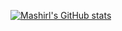 [![Mashirl's GitHub stats](https://github-readme-stats.vercel.app/api?username=Mashirl&count_private=true)](https://github.com/anuraghazra/github-readme-stats)
